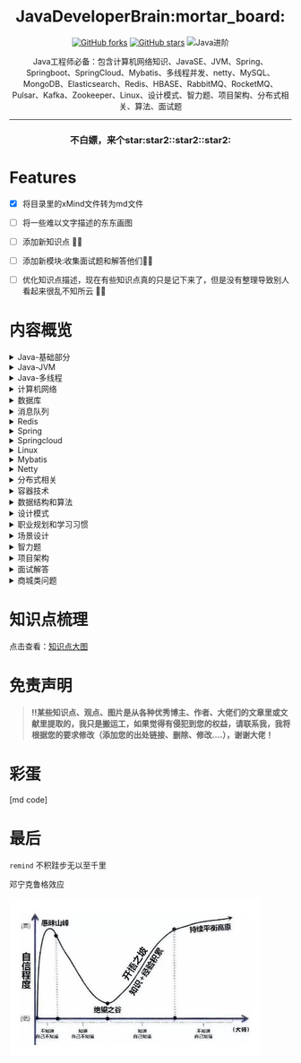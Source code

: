 <h1 align="center">JavaDeveloperBrain:mortar_board:</h1>

<div align="center">

[comment]: <> ([![GitHub issues]&#40;https://img.shields.io/github/issues/Swayingleaves/JavaDeveloperBrain?style=for-the-badge&#41;]&#40;https://github.com/Swayingleaves/JavaDeveloperBrain/issues&#41;)
[![GitHub forks](https://img.shields.io/github/forks/Swayingleaves/JavaDeveloperBrain?style=for-the-badge)](https://github.com/Swayingleaves/JavaDeveloperBrain/network)
[![GitHub stars](https://img.shields.io/github/stars/Swayingleaves/JavaDeveloperBrain?style=for-the-badge)](https://github.com/Swayingleaves/JavaDeveloperBrain/stargazers)
![Java进阶](https://img.shields.io/badge/Java-%E8%BF%9B%E9%98%B6-brightgreen?style=for-the-badge)

</div>

<p align="center">Java工程师必备：包含计算机网络知识、JavaSE、JVM、Spring、Springboot、SpringCloud、Mybatis、多线程并发、netty、MySQL、MongoDB、Elasticsearch、Redis、HBASE、RabbitMQ、RocketMQ、Pulsar、Kafka、Zookeeper、Linux、设计模式、智力题、项目架构、分布式相关、算法、面试题</p>

---
<h3 align="center">不白嫖，来个star:star2::star2::star2:</h3>

# Features

- [x] 将目录里的xMind文件转为md文件 
- [ ] 将一些难以文字描述的东东画图
- [ ] 添加新知识点 :man_technologist:
- [ ] 添加新模块:收集面试题和解答他们:man_technologist:
- [ ] 优化知识点描述，现在有些知识点真的只是记下来了，但是没有整理导致别人看起来很乱不知所云 :man_technologist:



# 内容概览

<details>
<summary><a>Java-基础部分</a></summary>

 - [基本类型](Java-基础/Java类型.md)
 - [包装类型](Java-基础/Java类型.md)
 - [关键字](Java-基础/Java关键字.md)
 - [object](Java-基础/Object.md)
 - [string](Java-基础/Object.md)
 - [数组](Java-基础/数组.md)
 - [继承](Java-基础/继承.md)
 - [反射](Java-基础/反射.md)
 - [异常](Java-基础/异常.md)
 - [泛型](Java-基础/泛型.md)
 - [容器](Java-基础/容器.md)
   - [List](Java-基础/容器.md#list)
     - [Vector](Java-基础/容器.md#vector)
     - [LinkedList](Java-基础/容器.md#linkedlist)
     - [ArrayList](Java-基础/容器.md#arraylist)
     - [CopyOnWriteArrayList](Java-基础/容器.md#copyonwritearraylist)
   - [Set](Java-基础/容器.md#set)
     - [HashSet](Java-基础/容器.md#hashset)
     - [LinkedHashSet](Java-基础/容器.md#linkedhashset)
     - [TreeSet](Java-基础/容器.md#treeset)
   - [queue](Java-基础/容器.md#queue)
   - [Map](Java-基础/容器.md#map)
     - [HashMap](Java-基础/容器.md#hashmap)
     - [LinkedHashMap](Java-基础/容器.md#linkedhashmap)
     - [TreeMap](Java-基础/容器.md#treemap)
     - [ConcurrentHashMap](Java-基础/容器.md#concurrenthashmap)
     - [IdentityHashMap](Java-基础/容器.md#identityhashmap)
     - [WeakHashMap](Java-基础/容器.md#weakhashmap)
 - [Java-IO](Java-基础/JavaIO.md)
   - [文件io](Java-基础/JavaIO.md#文件io)
   - [网络io](Java-基础/JavaIO.md#网络io)
   - [NIO](Java-基础/JavaIO.md#nio)
 - [Java长期支持版本新特性](Java-基础/Java长期支持版本.md)
</details>

<details>
<summary><a>Java-JVM</a></summary>

 - [内存结构](Java-JVM/内存结构.md)
 - [垃圾回收](Java-JVM/垃圾回收.md)
 - [内存分配与回收策略](Java-JVM/内存分配与回收策略.md)
 - [类加载机制](Java-JVM/类加载机制.md)
 - [JVM调优](Java-JVM/JVM调优.md)
 - [Java即时编译](Java-JVM/Java即时编译.md)
</details>

<details>
    <summary><a>Java-多线程</a></summary>

- [线程](Java-多线程/线程.md)
- [volatile](Java-多线程/volatile.md)
- [Java对象头](Java-多线程/Java对象头.md)
- [锁机制](Java-多线程/锁机制.md)
- [线程池](Java-多线程/线程池.md)
- [CAS](Java-多线程/CAS.md)
- [AQS](Java-多线程/AQS.md)
- [ThreadLocal](Java-多线程/ThreadLocal.md)
</details>

<details>
    <summary><a>计算机网络</a></summary>

- [网络协议分层](计算机网络/网络协议分层.md)
- [TCP报文](计算机网络/TCP报文.md)
- [UDP报文](计算机网络/UDP报文.md)
- [IP报文](计算机网络/IP报文.md)  
- [TCP/IP](计算机网络/TCP_IP.md)
- [HTTP](计算机网络/http.md)
- [cookie](计算机网络/cookie和session.md)
- [session](计算机网络/cookie和session.md)
- [JWT](计算机网络/JWT.md)
- [跨域](计算机网络/跨域.md)
- [网络攻击行为](计算机网络/网络攻击行为.md)
- [CDN](计算机网络/CDN.md)
- [HTTP面试题](计算机网络/HTTP面试题.md)
</details>

<details>
    <summary><a>数据库</a></summary>

- [MySQL](数据库/MySQL.md)
- [MongoDB](数据库/MySQL.md)
- [HBASE](数据库/Hbase.md)
- [Elasticsearch](数据库/Elasticsearch.md)
</details>

<details>
    <summary><a>消息队列</a></summary>

- [为什么使用消息队列](消息队列/mq常见面试题.md#为什么要使用消息队列)
- [Redis](消息队列/Redis.md)
- [RabbitMQ](消息队列/RabbitMQ.md)
- [RocketMQ](消息队列/RocketMQ.md)
- [Kafka](消息队列/Kafka.md)
- [Zookeeper](消息队列/Zookeeper.md)
- [pulsar](消息队列/Pulsar.md)
- [常见面试题](消息队列/mq常见面试题.md)
</details>

<details>
    <summary><a>Redis</a></summary>

- [特点](Redis/redis.md#特点)
- [Redis为什么这么快](Redis/redis.md#Redis为什么这么快)
- [常见使用场景](Redis/redis.md#常见使用场景)
- [数据类型](Redis/redis.md#数据类型)
- [内存回收策略](Redis/redis.md#内存回收策略)
- [持久化方式](Redis/redis.md#持久化方式)
- [Redis中的事务](Redis/redis.md#redis-中的事务)
- [常问故障场景](Redis/redis.md#常问故障场景)
- [集群](Redis/redis.md#集群)
</details>

<details>
    <summary><a>Spring</a></summary>

- [Spring](Spring/Spring.md)
- [SpringMVC](Spring/SpringMVC.md)
- [SpringBoot](Spring/Springboot.md)
</details>

<details>
    <summary><a>Springcloud</a></summary>

- [SpringCloud](SpringCloud/springcloud.md#springcloud)
- [SpringCloudAlibaba](SpringCloud/springcloud.md#springcloudalibaba)
</details>

<details>
    <summary><a>Linux</a></summary>

- [文件和目录的操作](Linux/linux.md#文件和目录的操作)
- [查看文件](Linux/linux.md#查看文件)
- [管理用户](Linux/linux.md#管理用户)
- [进程管理](Linux/linux.md#进程管理)
- [打包和压缩文件](Linux/linux.md#打包和压缩文件)
- [grep+正则表达式](Linux/linux.md#grep)
- [Vi编辑器](Linux/linux.md#Vi编辑器)
- [权限管理](Linux/linux.md#权限管理)
- [网络管理](Linux/linux.md#网络管理)
- [cpu100%怎么排查](Linux/linux.md#cpu100怎么排查)
- [用户空间与内核空间](Linux/linux.md#用户空间与内核空间)
- [进程切换](Linux/linux.md#进程切换)
- [进程的阻塞](Linux/linux.md#进程的阻塞)
- [文件描述符fd](Linux/linux.md#文件描述符fd)
- [缓存 I/O](Linux/linux.md#缓存-io)
- [IO模型](Linux/linux.md#io模型)
- [select、poll、epoll](Linux/linux.md#selectpollepoll)
</details>

<details>
    <summary><a>Mybatis</a></summary>

- [什么是mybatis](Mybatis/mybatis.md)
- [JDBC执行六步骤](Mybatis/mybatis.md)
- [mybatis执行8步骤](Mybatis/mybatis.md)
- [MyBatis整体架构](Mybatis/mybatis.md)
- [mybatis缓存](Mybatis/mybatis.md)
</details>

<details>
    <summary><a>Netty</a></summary>

- [重要的组件](Netty/netty.md#重要的组件)
- [netty的使用示例](Netty/netty.md#netty的使用示例)
- [TCP粘包/拆包问题](Netty/netty.md#tcp粘包拆包问题)
- [解编码技术](Netty/netty.md#解编码技术)
- [高性能的原因](Netty/netty.md#高性能的原因)
</details>

<details>
    <summary><a>分布式相关</a></summary>

- [分布式锁](分布式相关/分布式锁.md)
- [分布式事务](分布式相关/分布式事务.md)
- [CAP理论](分布式相关/CAP.md)
- [BASE](分布式相关/BASE.md)
- [一致性算法](分布式相关/一致性算法.md)
</details>

<details>
    <summary><a>容器技术</a></summary>

- [docker](容器技术/docker.md)
- k8s
</details>

<details>
    <summary><a>数据结构和算法</a></summary>

- [排序算法](数据结构和算法/排序算法.md)
- 树相关
- BFS
- DFS
- 回溯算法
- 二分法
- 贪心算法
- 动态规划
- 分治思想
- [LRU](数据结构和算法/LRU和LFU.md#lru)
</details>

<details>
    <summary><a>设计模式</a></summary>

- 简单工厂模式
- 工厂模式
- 抽象工厂模式
- [单例模式](设计模式/单例模式.md)
- 建造者模式
- 原型模式
- 适配器模式
- 装饰器模式
- 代理模式
- 外观模式
- 桥接模式
- 组合模式
- 享元模式
- 策略模式
- 模板方法模式
- 观察者模式
- 迭代子模式
- 责任链模式
- 备忘录模式
- 状态模式
- 访问者模式
- 中介者模式
- 解释器模式
</details>

<details>
    <summary><a>职业规划和学习习惯</a></summary>

- [项目中遇到的问题](职业规划和学习习惯/职业规划和学习习惯.md#项目中遇到的问题)
- [职业规划](职业规划和学习习惯/职业规划和学习习惯.md#职业规划)
- [平时规则](职业规划和学习习惯/职业规划和学习习惯.md#平时规则)
</details>

<details>
    <summary><a>场景设计</a></summary>

- [有A、B两个大文件，每个文件几十G,而内存只有4G,其中A文件存放学号+姓名，而B文件存放学号+分数，要求生成文件C，存放姓名和分数。怎么实现?](场景设计/场景设计.md)
- [秒杀系统怎么设计](场景设计/场景设计.md#秒杀系统怎么设计)
- [唯一ID设计](场景设计/场景设计.md#唯一ID设计)
- [产品上线出问题怎么定位错误](场景设计/场景设计.md#产品上线出问题怎么定位错误)
- [大量并发查询用户商品信息，MySQL压力大查询慢，保证速度怎么优化方案](场景设计/场景设计.md#大量并发查询用户商品信息，MySQL压力大查询慢，保证速度怎么优化方案)
- [海量日志数据，提取出某日访问百度次数最多的那个IP。给定a、b两个文件，各存放50亿个url,每个url各 占64字节，内存限制是4G,让你找出a、b文件共同的url?](场景设计/场景设计.md)
- [一般内存不足而需要分析的数据又很大的问题都可以使用分治的思想，将数据hash(x)%1000分为小文件再分别加载小文件到内存中处理即可](场景设计/场景设计.md#一般内存不足而需要分析的数据又很大的问题都可以使用分治的思想将数据hashx1000分为小文件再分别加载小文件到内存中处理即可)
- [如何保证接口的幂等性](场景设计/场景设计.md#如何保证接口的幂等性)
- [什么是延迟双删](场景设计/场景设计.md#什么是延迟双删)
- [什么是SPI](场景设计/场景设计.md#什么是SPI)
- [什么是RPC？](场景设计/场景设计.md#什么是rpc)
- [gRPC](场景设计/场景设计.md#gRPC)
- [一个优秀的RPC框架需要考虑的问题](场景设计/场景设计.md#一个优秀的RPC框架需要考虑的问题)
- [什么是DDD](场景设计/场景设计.md#什么是ddd)
</details>

<details>
    <summary><a>智力题</a></summary>

- [100只试管里有-只是有毒的，现在有10个小白鼠，如何最快速地判断出那只试管有毒](智力题/智力题.md)
- [共1000瓶药水，其中I瓶有毒药。已知小白鼠喝毒药一天内死若想在一天内找到毒药，最少需要几只小白鼠?](智力题/智力题.md)
- [只有两个无刻度的水桶，-个可以装6L水，-一个可以装5L水，如何在桶里装入3L的水](智力题/智力题.md)
- [25匹马，5个赛道， 每次只能同时有5匹马跑，最少比赛几次选出前三名?家里有两个孩子,一个是女孩，另一个也是女孩的概率是多少?](智力题/智力题.md)
- [烧一根不均匀的绳，从头烧到尾总共需要1个小时。现在有若干条材质相同的绳子，问如何用烧绳的方法来计时一个小时十五分钟呢?](智力题/智力题.md)
- [共12个一样的小球，其中只有一个重量与其它不一一样(未知轻重)，给你一个天平，找出那个不同重量的球?](智力题/智力题.md)
- [有10瓶药，每瓶有10粒药，其中有一瓶是变质的。好药每颗重1克，变质的药每颗比好药重0.1克。问怎样用天秤称一次找出变质的那瓶药？](智力题/智力题.md)
- [你有两个罐子，50个红色弹球，50个蓝色弹球，如何将这100个球放入到两个罐子，随机选出一个罐子取出的球为红球的概率最大?](智力题/智力题.md)
- [抢30是双人游戏，游戏规则是:第一个人喊"1"或"2"，第二个人要接着往下喊一个或两个数，然后再轮到第一个人。 两人轮流进行下去。最后喊30的人获胜。问喊数字的最佳策略。](智力题/智力题.md)
- [某人进行10次打靶，每次打靶可能的得分为0到10分，10次打靶共得90分的可能性有多少种](智力题/智力题.md)
</details>

<details>
    <summary><a>项目架构</a></summary>
</details>

<details>
    <summary><a>面试解答</a></summary>

- [面试解答](面试解答/面试解答2021-09.md)
</details>

<details>
    <summary><a>商城类问题</a></summary>

- [秒杀](商城类问题/商城类问题.md#秒杀)
- [超卖](商城类问题/商城类问题.md#如何解决超卖问题)
- [订单延迟](商城类问题/商城类问题.md#订单延时取消怎么做)
</details>

# 知识点梳理
点击查看：[知识点大图](img/Java.png)

# 免责声明
> **:bangbang:某些知识点、观点、图片是从各种优秀博主、作者、大佬们的文章里或文献里提取的，我只是搬运工，如果觉得有侵犯到您的权益，请联系我，我将根据您的要求修改（添加您的出处链接、删除、修改....），谢谢大佬！**


# 彩蛋

[md code]

[comment]: <> (如果你发现了这行字：快转行吧！！！Java不仅卷，学的东西还真TM多，呜呜呜呜~~~~)

# 最后

`remind` 不积跬步无以至千里

邓宁克鲁格效应

![](img/邓宁克鲁格效应.png)